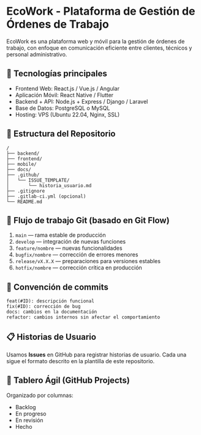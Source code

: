 # EcoWork - Plataforma de Gestión de Órdenes de Trabajo

EcoWork es una plataforma web y móvil para la gestión de órdenes de trabajo, con enfoque en comunicación eficiente entre clientes, técnicos y personal administrativo. 

## 🚀 Tecnologías principales
- Frontend Web: React.js / Vue.js / Angular
- Aplicación Móvil: React Native / Flutter
- Backend + API: Node.js + Express / Django / Laravel
- Base de Datos: PostgreSQL o MySQL
- Hosting: VPS (Ubuntu 22.04, Nginx, SSL)

## 📁 Estructura del Repositorio

```
/
├── backend/
├── frontend/
├── mobile/
├── docs/
├── .github/
│   └── ISSUE_TEMPLATE/
│       └── historia_usuario.md
├── .gitignore
├── .gitlab-ci.yml (opcional)
└── README.md
```

## 🔁 Flujo de trabajo Git (basado en Git Flow)

1. `main` — rama estable de producción
2. `develop` — integración de nuevas funciones
3. `feature/nombre` — nuevas funcionalidades
4. `bugfix/nombre` — corrección de errores menores
5. `release/vX.X.X` — preparaciones para versiones estables
6. `hotfix/nombre` — corrección crítica en producción

## 🧠 Convención de commits
```
feat(#ID): descripción funcional
fix(#ID): corrección de bug
docs: cambios en la documentación
refactor: cambios internos sin afectar el comportamiento
```

## 📋 Historias de Usuario
Usamos **Issues** en GitHub para registrar historias de usuario. Cada una sigue el formato descrito en la plantilla de este repositorio.

## 📌 Tablero Ágil (GitHub Projects)
Organizado por columnas:
- Backlog
- En progreso
- En revisión
- Hecho
